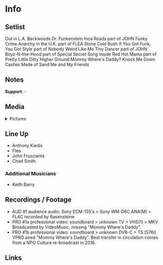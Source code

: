 # Info

## Setlist

Out in L.A.
Backwoods
Dr. Funkenstein
Inca Roads part of JOHN
Funky Crime
Anarchy in the U.K. part of FLEA
Stone Cold Bush
If You Got Funk, You Got Style part of
Nobody Weird Like Me
Tiny Dancer part of JOHN
Boyz-N-the-Hood part of
Special Secret Song Inside
Red Hot Mama part of
Pretty Little Ditty
Higher Ground
Mommy Where's Daddy?
Knock Me Down
Castles Made of Sand
Me and My Friends

## Notes

**Support**: -

## Media 

<details>
  <summary>Pictures</summary>
  <!--<img alt="Setlist" title="Setlist" src="_.jpg" height="200" />
  <img alt="Flyer" title="Flyer" src="_.jpg" height="200" />
  <img alt="Clipper" title="Clipper" src="_.jpg" height="200" />
  <img alt="Ticket" title="Ticket" src="_.jpg" height="200" />
  -->
</details>

## Line Up

* Anthony Kiedis
* Flea
* John Frusciante
* Chad Smith

### Additional Musicians

* Keith Barry

## Recordings / Footage

* AUD #1 audience audio: Sony ECM-155's > Sony WM-D6C ANA(M) > FLAC recorded by Rasensteine
* PRO #1a professional video: soundboard > unknown TV > VHS(1) > MKV Broadcasted by VideoMusic, missing "Mommy Where's Daddy".
* PRO #1b professional video: soundboard > unknown DVB-C > TS [576i] VPRO aired "Mommy Where's Daddy". Best transfer in circulation comes from a NPO Cultura re-broadcast in 2016.

## Links